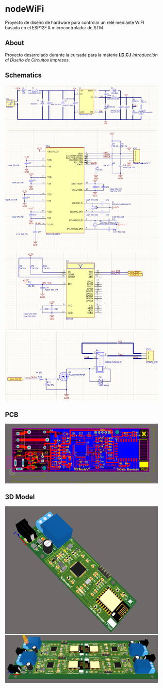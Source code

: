 # nodeWiFi
Proyecto de diseño de hardware para controlar un relé mediante WiFI basado en el ESP12F &amp; microcontrolador de STM.

## About
Proyecto desarrolado durante la cursada para la materia **I.D.C.I** _Introducción al Diseño de Circuitos Impresos_.

## Schematics

![alt text](https://github.com/TobiasBp99/nodeWiFi/blob/master/images/schPwr.png)
![alt text](https://github.com/TobiasBp99/nodeWiFi/blob/master/images/schMcu.png)
![alt text](https://github.com/TobiasBp99/nodeWiFi/blob/master/images/schEsp.png)
![alt text](https://github.com/TobiasBp99/nodeWiFi/blob/master/images/schRelay.png)

## PCB
![alt text](https://github.com/TobiasBp99/nodeWiFi/blob/master/images/pcb.png)

## 3D Model
![alt text](https://github.com/TobiasBp99/nodeWiFi/blob/master/images/pcb3D.png)
![alt text](https://github.com/TobiasBp99/nodeWiFi/blob/master/images/pcbPanel.png)



